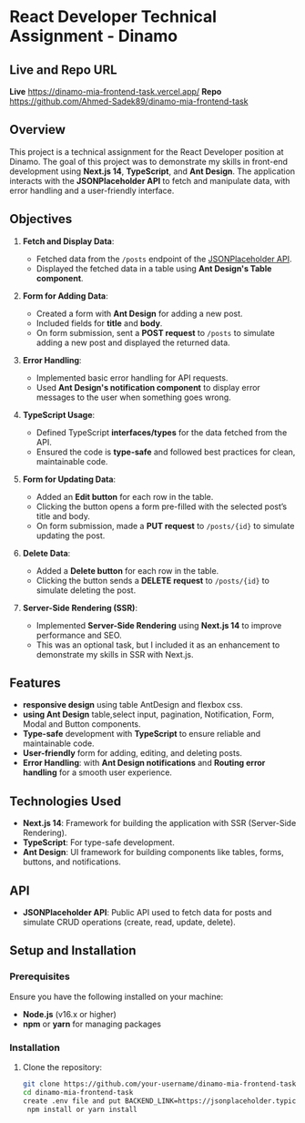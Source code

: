 # React Developer Technical Assignment - Dinamo

## Live and Repo URL
**Live** https://dinamo-mia-frontend-task.vercel.app/
**Repo** https://github.com/Ahmed-Sadek89/dinamo-mia-frontend-task

## Overview

This project is a technical assignment for the React Developer position at Dinamo. The goal of this project was to demonstrate my skills in front-end development using **Next.js 14**, **TypeScript**, and **Ant Design**. The application interacts with the **JSONPlaceholder API** to fetch and manipulate data, with error handling and a user-friendly interface.

## Objectives

1. **Fetch and Display Data**:
   - Fetched data from the `/posts` endpoint of the [JSONPlaceholder API](https://jsonplaceholder.typicode.com/).
   - Displayed the fetched data in a table using **Ant Design's Table component**.

2. **Form for Adding Data**:
   - Created a form with **Ant Design** for adding a new post.
   - Included fields for **title** and **body**.
   - On form submission, sent a **POST request** to `/posts` to simulate adding a new post and displayed the returned data.

3. **Error Handling**:
   - Implemented basic error handling for API requests.
   - Used **Ant Design's notification component** to display error messages to the user when something goes wrong.

4. **TypeScript Usage**:
   - Defined TypeScript **interfaces/types** for the data fetched from the API.
   - Ensured the code is **type-safe** and followed best practices for clean, maintainable code.


5. **Form for Updating Data**:
   - Added an **Edit button** for each row in the table.
   - Clicking the button opens a form pre-filled with the selected post’s title and body.
   - On form submission, made a **PUT request** to `/posts/{id}` to simulate updating the post.

6. **Delete Data**:
   - Added a **Delete button** for each row in the table.
   - Clicking the button sends a **DELETE request** to `/posts/{id}` to simulate deleting the post.

7. **Server-Side Rendering (SSR)**:
   - Implemented **Server-Side Rendering** using **Next.js 14** to improve performance and SEO.
   - This was an optional task, but I included it as an enhancement to demonstrate my skills in SSR with Next.js.

## Features
- **responsive design** using table AntDesign and flexbox css.
- **using Ant Design** table,select input, pagination, Notification, Form, Modal and Button components.
- **Type-safe** development with **TypeScript** to ensure reliable and maintainable code.
- **User-friendly** form for adding, editing, and deleting posts.
- **Error Handling**: with **Ant Design notifications** and **Routing error handling**  for a smooth user experience.

## Technologies Used

- **Next.js 14**: Framework for building the application with SSR (Server-Side Rendering).
- **TypeScript**: For type-safe development.
- **Ant Design**: UI framework for building components like tables, forms, buttons, and notifications.

## API
- **JSONPlaceholder API**: Public API used to fetch data for posts and simulate CRUD operations (create, read, update, delete).

## Setup and Installation

### Prerequisites

Ensure you have the following installed on your machine:

- **Node.js** (v16.x or higher)
- **npm** or **yarn** for managing packages

### Installation

1. Clone the repository:
   ```bash
   git clone https://github.com/your-username/dinamo-mia-frontend-task.git
   cd dinamo-mia-frontend-task
   create .env file and put BACKEND_LINK=https://jsonplaceholder.typicode.com/
    npm install or yarn install
